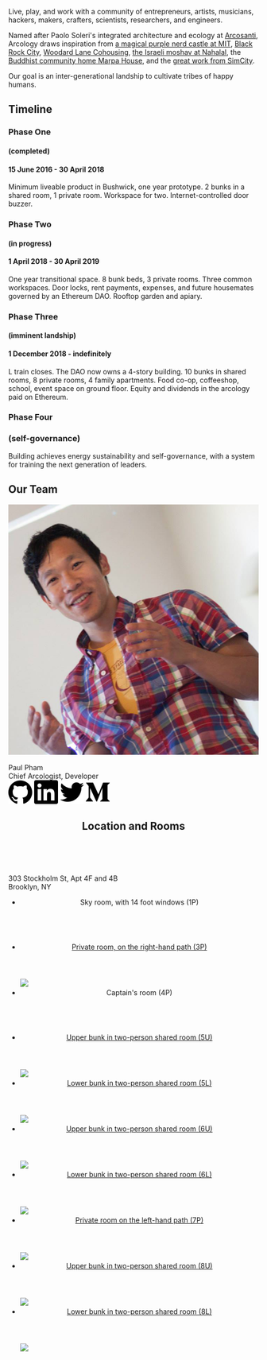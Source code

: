 Live, play, and work with a community of entrepreneurs, artists, musicians, hackers,
makers, crafters, scientists, researchers, and engineers.

Named after Paolo Soleri's integrated architecture and ecology at
[Arcosanti](https://arcosanti.org/), Arcology draws
inspiration from
[a magical purple nerd castle at MIT](http://tep.mit.edu/),
[Black Rock City](https://burningman.org/),
[Woodard Lane Cohousing](http://www.woodardlanecoho.org/),
[the Israeli moshav at Nahalal](https://en.wikipedia.org/wiki/Nahalal),
the <a href="">Buddhist community home Marpa House</a>,
and the <a href="https://www.youtube.com/watch?v=kBMMRzK8KqE">great work from SimCity</a>.

Our goal is an inter-generational landship to cultivate tribes of happy humans.

## Timeline

### Phase One

#### (completed)

#### 15 June 2016 - 30 April 2018

Minimum liveable product in Bushwick,
one year prototype. 2 bunks in a shared room, 1 private room. Workspace for two.
Internet-controlled door buzzer.

### Phase Two

#### (in progress)

#### 1 April 2018 - 30 April 2019

One year transitional space. 8 bunk beds, 3 private rooms. Three common workspaces.
Door locks, rent payments, expenses, and future housemates governed by an Ethereum DAO.
Rooftop garden and apiary.

### Phase Three

#### (imminent landship)

#### 1 December 2018 - indefinitely

L train closes.
The DAO now owns a 4-story building. 10 bunks in shared rooms, 8 private rooms,
4 family apartments.
Food co-op, coffeeshop, school, event space on ground floor. Equity and dividends in the arcology paid on Ethereum.
### Phase Four

### (self-governance)

Building achieves energy sustainability and self-governance,
with a system for training the next generation of leaders.

## Our Team

<img class="bio-pic" src="images/paul-pham.png"><br/>
<div class="bio-name">Paul Pham</div>
<div class="bio-title">Chief Arcologist, Developer</div>
<img class="icon" src="/icons/github.svg"></i>
<img class="icon" src="/icons/linkedin.svg"></i>
<img class="icon" src="/icons/twitter.svg"></i>
<img class="icon" src="/icons/medium.svg"></i>

## <header> Location and Rooms </header>

 <p>
303 Stockholm St, Apt 4F and 4B<br/>
Brooklyn, NY
</p>

 <ul>
  <li>
      <header>Sky room, with 14 foot windows (1P)</header>
      <a href="https://www.airbnb.com/rooms/24063724">
          <img src="" />
      </a>
  </li>
  <li>
      <a href="https://www.airbnb.com/rooms/23838154">
          <header>Private room, on the right-hand path (3P)</header>
          <img src="https://a0.muscache.com/im/pictures/a094b702-db8b-4536-8097-10a3b6ae6ec8.jpg?aki_policy=xx_large" />
      </a>
  </li>
  <li>
      <header>Captain's room (4P)</header>
      <a href="">
          <img src="" />
      </a>
  </li>
  <li>
      <a href="https://www.airbnb.com/rooms/23862292">
          <header>Upper bunk in two-person shared room (5U)</header>
          <img src="https://a0.muscache.com/im/pictures/535dfcff-3a1c-4d7f-91aa-3de55c1e9faf.jpg?aki_policy=x_large" />
      </a>
  </li>
  <li>
         <a href="https://www.airbnb.com/rooms/23862384">
          <header>Lower bunk in two-person shared room (5L)</header>
          <img src="https://a0.muscache.com/im/pictures/535dfcff-3a1c-4d7f-91aa-3de55c1e9faf.jpg?aki_policy=x_large" />
      </a>
  </li>
  <li>
      <a href="https://www.airbnb.com/rooms/23308575">
          <header>Upper bunk in two-person shared room (6U)</header>
          <img src="https://a0.muscache.com/im/pictures/6394ce7f-488e-4c92-aea0-2dd3f6b274ee.jpg?aki_policy=xx_large" />
      </a>
  </li>
  <li>
      <a href="https://www.airbnb.com/rooms/23862431">
          <header>Lower bunk in two-person shared room (6L)</header>
          <img src="https://a0.muscache.com/im/pictures/6394ce7f-488e-4c92-aea0-2dd3f6b274ee.jpg?aki_policy=xx_large" />
      </a>
  </li>
  <li>
      <a href="https://www.airbnb.com/rooms/23811439">
          <header>Private room on the left-hand path (7P)</header>
          <img src="https://a0.muscache.com/im/pictures/0fc92b64-8af8-4344-9a5f-c0d7f2d3dfed.jpg?aki_policy=xx_large" />
      </a>
  </li>
  <li>
      <a href="https://www.airbnb.com/rooms/24039445">
          <header>Upper bunk in two-person shared room (8U)</header>
          <img src="https://a0.muscache.com/im/pictures/c2067c02-89a9-4f0c-add3-69c99c0cf157.jpg?aki_policy=xx_large" />
      </a>
  </li>
  <li>
      <a href="https://www.airbnb.com/rooms/23881996">
          <header>Lower bunk in two-person shared room (8L)</header>
          <img src="https://a0.muscache.com/im/pictures/c2067c02-89a9-4f0c-add3-69c99c0cf157.jpg?aki_policy=xx_large" />
      </a>
  </li>
</ul>
